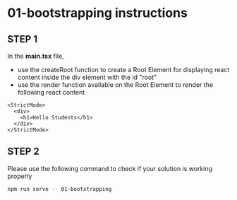# 01-bootstrapping instructions

## STEP 1

In the **main.tsx** file,

- use the createRoot function to create a Root Element for displaying react content inside the div element with the id "root"
- use the render function available on the Root Element to render the following react content

```tsx
<StrictMode>
  <div>
    <h1>Hello Students</h1>
  </div>
</StrictMode>
```

## STEP 2

Please use the following command to check if your solution is working properly

```bash
npm run serve -- 01-bootstrapping
```

